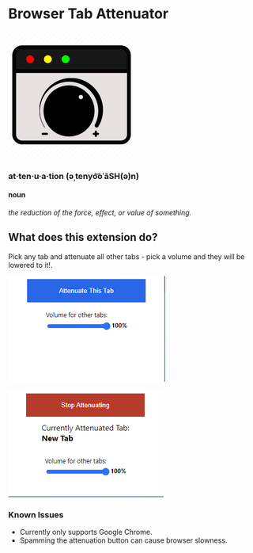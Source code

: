# Browser Tab Attenuator
![Logo](./images/logo-256.png)

### **at·ten·u·a·tion (əˌtenyo͝oˈāSH(ə)n)**
#### noun
*the reduction of the force, effect, or value of something.*


## What does this extension do?
Pick any tab and attenuate all other tabs - pick a volume and they will be lowered to it!.

![Off](./images/attenuator-off.png)

![On](./images/attenuator-on.png)



### Known Issues
- Currently only supports Google Chrome.
- Spamming the attenuation button can cause browser slowness.

